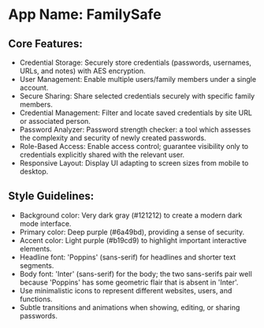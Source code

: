 # **App Name**: FamilySafe

## Core Features:

- Credential Storage: Securely store credentials (passwords, usernames, URLs, and notes) with AES encryption.
- User Management: Enable multiple users/family members under a single account.
- Secure Sharing: Share selected credentials securely with specific family members.
- Credential Management: Filter and locate saved credentials by site URL or associated person.
- Password Analyzer: Password strength checker: a tool which assesses the complexity and security of newly created passwords.
- Role-Based Access: Enable access control; guarantee visibility only to credentials explicitly shared with the relevant user.
- Responsive Layout: Display UI adapting to screen sizes from mobile to desktop.

## Style Guidelines:

- Background color: Very dark gray (#121212) to create a modern dark mode interface.
- Primary color: Deep purple (#6a49bd), providing a sense of security.
- Accent color: Light purple (#b19cd9) to highlight important interactive elements.
- Headline font: 'Poppins' (sans-serif) for headlines and shorter text segments.
- Body font: 'Inter' (sans-serif) for the body; the two sans-serifs pair well because 'Poppins' has some geometric flair that is absent in 'Inter'.
- Use minimalistic icons to represent different websites, users, and functions.
- Subtle transitions and animations when showing, editing, or sharing passwords.
